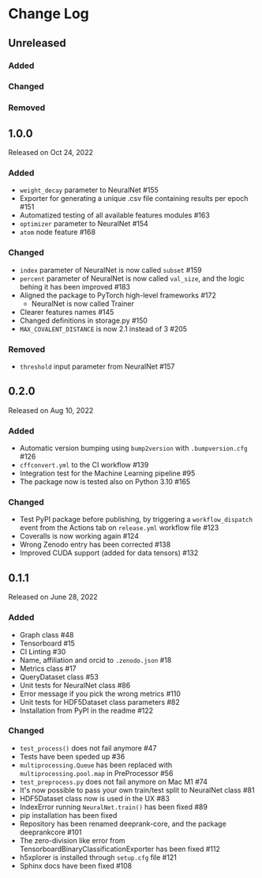 # Change Log

## Unreleased

### Added

### Changed

### Removed

## 1.0.0

Released on Oct 24, 2022

### Added

* `weight_decay` parameter to NeuralNet #155
* Exporter for generating a unique .csv file containing results per epoch #151
* Automatized testing of all available features modules #163
* `optimizer` parameter to NeuralNet #154
* `atom` node feature #168

### Changed

* `index` parameter of NeuralNet is now called `subset` #159
* `percent` parameter of NeuralNet is now called `val_size`, and the logic behing it has been improved #183
* Aligned the package to PyTorch high-level frameworks #172
  * NeuralNet is now called Trainer 
* Clearer features names #145
* Changed definitions in storage.py #150
* `MAX_COVALENT_DISTANCE` is now 2.1 instead of 3 #205

### Removed

* `threshold` input parameter from NeuralNet #157

## 0.2.0

Released on Aug 10, 2022

### Added

* Automatic version bumping using `bump2version` with `.bumpversion.cfg` #126
* `cffconvert.yml` to the CI workflow #139
* Integration test for the Machine Learning pipeline #95
* The package now is tested also on Python 3.10 #165

### Changed

* Test PyPI package before publishing, by triggering a `workflow_dispatch` event from the Actions tab on `release.yml` workflow file #123
* Coveralls is now working again #124
* Wrong Zenodo entry has been corrected #138
* Improved CUDA support (added for data tensors) #132

## 0.1.1

Released on June 28, 2022

### Added

* Graph class #48
* Tensorboard #15
* CI Linting #30
* Name, affiliation and orcid to `.zenodo.json` #18
* Metrics class #17
* QueryDataset class #53
* Unit tests for NeuralNet class #86
* Error message if you pick the wrong metrics #110
* Unit tests for HDF5Dataset class parameters #82
* Installation from PyPI in the readme #122

### Changed

* `test_process()` does not fail anymore #47
* Tests have been speded up #36
* `multiprocessing.Queue` has been replaced with `multiprocessing.pool.map` in PreProcessor #56
* `test_preprocess.py` does not fail anymore on Mac M1 #74
* It's now possible to pass your own train/test split to NeuralNet class #81
* HDF5Dataset class now is used in the UX #83
* IndexError running `NeuralNet.train()` has been fixed #89
* pip installation has been fixed
* Repository has been renamed deeprank-core, and the package deeprankcore #101
* The zero-division like error from TensorboardBinaryClassificationExporter has been fixed #112
* h5xplorer is installed through `setup.cfg` file #121
* Sphinx docs have been fixed #108
